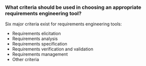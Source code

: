 ### What criteria should be used in choosing an appropriate requirements engineering tool?

Six major criteria exist for requirements engineering tools:
* Requirements elicitation
* Requirements analysis
* Requirements specification
* Requirements verification and validation
* Requirements management
* Other criteria